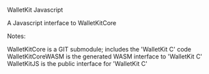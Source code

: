 WalletKit Javascript

A Javascript interface to WalletKitCore

Notes:

WalletKitCore is a GIT submodule; includes the 'WalletKit C' code
WalletKitCoreWASM is the generated WASM interface to 'WalletKit C'
WalletKitJS is the public interface for 'WalletKit C'

